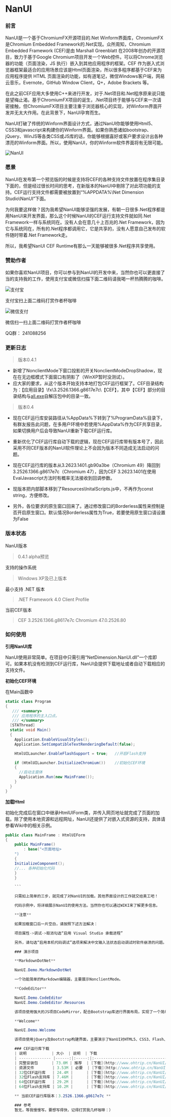 # NanUI
### 前言
NanUI是一个基于ChromiumFX开源项目的.Net Winform界面库，ChromiumFX是Chromium Embedded Framework的.Net实现。众所周知，Chromium Embedded Framework (CEF)是由 Marshall Greenblatt 在2008年创办的开源项目，致力于基于Google Chromium项目开发一个Web控件。可以将Chrome浏览器的功能（页面渲染，JS 执行）嵌入到其他应用程序的框架。CEF 作为嵌入式浏览器框架最适合的应用场景应该是Html页面渲染，所以很多程序都基于CEF来为应用程序提供 HTML 页面渲染的功能，如有道笔记，微信Windows客户端，网易云音乐，Evernote，GitHub Window Client，Q+，Adobe Brackets 等。

在此之前CEF应用大多使用C++来进行开发，对于.Net项目和.Net程序原来说只能是望梅止渴。基于ChromiumFX项目的诞生，.Net项目终于能够与CEF来一次请密接触，但ChromiumFX项目主要注重于浏览器核心的实现，对Winform界面开发并无太大作用。在此背景下，NanUI孕育而生。

NanUI打破了传统的Winform界面设计方式，通过NanUI你能够使用Html5、CSS3和javascript来构建你的Winform界面。如果你熟悉诸如bootstrap、jQuery、WinJS等各类CSS或JS库的话，你能够根据喜好或客户要求设计出各种漂亮的Winform界面。所以，使用NanUI，你的Winform软件界面将有无限可能。

![NanUI](http://images2015.cnblogs.com/blog/352785/201605/352785-20160518180435701-1461536015.png)

### 愿景
NanUI在发布第一个预览版的时候是支持将CEF的各种支持文件放置在程序集目录下面的，但是经过很长时间的思考，在新版本的NanUI中剔除了对此项功能的支持。CEF运行支持文件都需要被放置到“%APPDATA%\Net Dimension Studio\NanUI”下面。

为何我要这样做？因为我希望NanUI能够坚强的发展，有朝一日很多.Net程序都是用NanUI来开发界面，那么这个时候NanUI的CEF运行支持文件就如同.Net Framework一样与系统同在。没有人会在意几十上百兆的.Net Framework，因为它与系统同在，所有的.Net程序都调用它，它是共享的，没有人愿意自己发布的软件随时带着.Net Framework走。

所以，我希望NanUI CEF Runtime有那么一天能够被很多.Net程序共享使用。


### 赞助作者
如果你喜欢NanUI项目，你可以参与到NanUI的开发中来，当然你也可以更直接了当的支持我的工作，使用支付宝或微信扫描下面二维码请我喝一杯热腾腾的咖啡。

![支付宝](http://images2015.cnblogs.com/blog/352785/201606/352785-20160608004055668-1675779685.png)

支付宝扫上面二维码打赏作者杯咖啡

![微信支付](http://images2015.cnblogs.com/blog/352785/201606/352785-20160612234514761-199610391.jpg)

微信扫一扫上面二维码打赏作者杯咖啡

QQ群：
241088256

### 更新日志
> 版本0.4.1

 - 新增了NonclientMode下窗口投影的开关NonclientModeDropShadow，现在在无边框模式下面窗口有阴影了（WinXP暂时没测试）。
 - 应大家的要求，从这个版本开始支持本地打包CEF运行框架了。CEF目录结构为：【应用目录】\fx\3.2526.1366.g8617e7c\【CEF】，其中【CEF】部分的目录结构与[all.exe](http://www.ohtrip.cn/NanUI/NanUIPackages/3.2526.1366.g8617e7c/all.exe)自解压包中的目录一致。


> 版本0.4

- 现在CEF运行库安装路径从%AppData%下转到了%ProgramData%目录下，有群友报告此问题，在多用户环境中若使用%AppData%作为CEF共享目录，如果切换用户后会导致NanUI重新下载CEF运行库。

- 重新优化了CEF运行库自动下载的逻辑，现在CEF运行库带有版本号了，因此采用不同CEF版本的NanUI软件理论上不会因为版本不同造成无法启动的问题。

- 现在CEF运行库的版本从3.2623.1401.gb90a3be（Chromium 49）降回到3.2526.1366.g8617e7c（Chromium 47），因为CEF 3.2623.1401在使用EvalJavascript方法时有概率无法接收到回调参数。

- 现版本把内部脚本移到了Resources\InitalScripts.js中，不再作为const string，方便修改。

- 另外，各位要求的原生窗口回来了。通过修改窗口的Borderless属性来控制是否开启原生窗口。默认情况Borderless属性为True，若要使用原生窗口请设置为False


### 版本状态
NanUI版本
> 0.4.1 alpha预览

支持的操作系统
> Windows XP及已上版本

最小支持 .NET 版本
> .NET Framework 4.0 Client Profile

当前CEF版本
> CEF 3.2526.1366.g8617e7c Chromium 47.0.2526.80

### 如何使用
**引用NanUI库**

NanUI使用非常简单。在项目中只需引用“NetDimension.NanUI.dll”一个库即可。如果本机没有检测到CEF运行库，NanUI会提供下载地址或者自动下载相应的支持文件。

**初始化CEF环境**

在Main函数中
```C#
static class Program
{
   /// <summary>
   /// 应用程序的主入口点。
   /// </summary>
  [STAThread]
  static void Main()
  {
    Application.EnableVisualStyles();
    Application.SetCompatibleTextRenderingDefault(false);

    HtmlUILauncher.EnableFlashSupport = true;	//开启Flash支持

    if (HtmlUILauncher.InitializeChromium())	//初始化CEF环境
    {
      //启动主窗体
      Application.Run(new MainFrame());
    }
  }
}
```

**加载Html**

初始化完成后在窗口中继承HtmlUIForm类，并传入网页地址就完成了页面的加载。除了使用本地资源和远程网址，NanUI还提供了对嵌入式资源的支持，具体请参看Wiki中的相关示例。
```C#
public class MainFrame : HtmlUIForm
{
	public MainFrame()
		: base("<页面地址>
	")
	{
	InitializeComponent();
	//... 各种初始化代码
	}
	}

	```

	只需如上简单的三步，就完成了对NanUI的加载。其他界面设计的工作就交给美工吧！

	代码示例中，将详细展示NanUI的使用方法。当然你也可以通过WIKI来了解更多信息。

	**注意**

	如果加载窗口后一片空白，请按照下述方法解决：

	项目属性->调试->取消勾选“启用 Visual Studio 承载进程”

	另外，请勾选“启用本机代码调试”选项来解决中文输入法状态启动调试时软件崩溃的问题。

	### 演示项目

	**MarkdownDotNet**

	NanUI.Demo.MarkdownDotNet

	一个功能简单的Markdown编辑器，主要展示NonclientMode。

	**CodeEditor**

	NanUI.Demo.CodeEditor
	NanUI.Demo.CodeEditor.Resources

	该项目使用强大的JS项目CodeMirror，配合Bootstrap库进行界面布局，实现了一个简单的代码编辑器功能。

	**Welcome**

	NanUI.Demo.Welcome

	该项目使用jQuery及Bootstrap构建界面，主要演示了NanUI对HTML5、CSS3、Flash、WebGL等技术的支持程度。

	### CEF运行库下载
	| 说明           | 大小  | 说明  | 下载                                                           |
	| -------------- |------:|:-----:|:-------------------------------------------------------------:|
	| 完整安装包      | 73.0M | 推荐  | [下载](http://www.ohtrip.cn/NanUI/NanUIPackages/3.2526.1366.g8617e7c/all.exe)             |
	| 资源文件        | 3.53M | 必要  | [下载](http://www.ohtrip.cn/NanUI/NanUIPackages/3.2526.1366.g8617e7c/resources.exe)       |
	| 32位CEF运行库   | 24.4M |      | [下载](http://www.ohtrip.cn/NanUI/NanUIPackages/3.2526.1366.g8617e7c/x86/cef_x86.exe.exe)  |
	| 32位Flash支持库 | 7.46M |      | [下载](http://www.ohtrip.cn/NanUI/NanUIPackages/3.2526.1366.g8617e7c/x86/flash_x86.exe)    |
	| 64位CEF运行库   | 29.2M |      | [下载](http://www.ohtrip.cn/NanUI/NanUIPackages/3.2526.1366.g8617e7c/x64/cef_x64.exe.exe)  |
	| 64位Flash支持库 | 10.2M |      | [下载](http://www.ohtrip.cn/NanUI/NanUIPackages/3.2526.1366.g8617e7c/x64/flash_x64.exe)    |

	** 当前CEF运行库版本：3.2526.1366.g8617e7c **

	### 参考
	暂无，等我慢慢写。要想写得快，记得打赏我几杯咖啡：）
